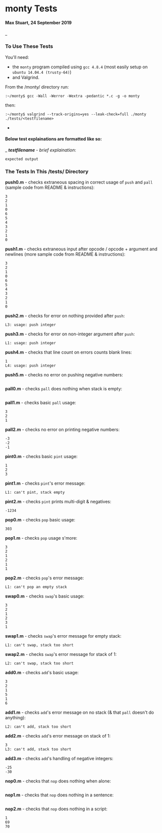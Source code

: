 # monty Tests
#### Max Stuart, 24 September 2019

_

### To Use These Tests


You'll need:
- the `monty` program compiled using `gcc 4.8.4` (most easily setup on `ubuntu 14.04.4 (trusty-64)`)
- and Valgrind.


From the /monty/ directory run:
```
:~/monty$ gcc -Wall -Werror -Wextra -pedantic *.c -g -o monty
```


then:
```
:~/monty$ valgrind --track-origins=yes --leak-check=full ./monty ./tests/<testfilename>
```


-
#### Below test explainations are formatted like so:
_
**_testfilename_** - _brief explaination_:
```
expected output
```



### The Tests In This /tests/ Directory

__push0.m__ - checks extraneous spacing in correct usage of `push` and `pall` (sample code from README & instructions):
```
3
2
1
0
6
5
4
3
2
1
0
```


__push1.m__ - checks extraneous input after opcode / opcode + argument and newlines (more sample code from README & instructions):
```
3
2
1
0
6
5
4
3
2
1
0
```


__push2.m__ - checks for error on nothing provided after `push`:
```
L3: usage: push integer
```


__push3.m__ - checks for error on non-integer argument after `push`:
```
L1: usage: push integer
```


__push4.m__ - checks that line count on errors counts blank lines:
```
1
L4: usage: push integer
```


__push5.m__ - checks no error on pushing negative numbers:
```

```


__pall0.m__ - checks `pall` does nothing when stack is empty:
```

```


__pall1.m__ - checks basic `pall` usage:
```
3
2
1
```


__pall2.m__ - checks no error on printing negative numbers:
```
-3
-2
-1
```


__pint0.m__ - checks basic `pint` usage:
```
1
2
3
```


__pint1.m__ - checks `pint`'s error message:
```
L1: can't pint, stack empty
```


__pint2.m__ - checks `pint` prints multi-digit & negatives:
```
-1234
```


__pop0.m__ - checks `pop` basic usage:
```
303
```


__pop1.m__ - checks `pop` usage s'more:
```
3
2
1
2
1
1
```


__pop2.m__ - checks `pop`'s error message:
```
L1: can't pop an empty stack
```


__swap0.m__ - checks `swap`'s basic usage:
```
3
2
1
2
3
1
```


__swap1.m__ - checks `swap`'s error message for empty stack:
```
L1: can't swap, stack too short
```


__swap2.m__ - checks `swap`'s error message for stack of 1:
```
L2: can't swap, stack too short
```


__add0.m__ - checks `add`'s basic usage:
```
3
2
1
5
1
6
```


__add1.m__ - checks `add`'s error message on no stack (& that `pall` doesn't do anything):
```
L2: can't add, stack too short
```


__add2.m__ - checks `add`'s error message on stack of 1:
```
3
L3: can't add, stack too short
```


__add3.m__ - checks `add`'s handling of negative integers:
```
-25
-30
```


__nop0.m__ - checks that `nop` does nothing when alone:
```

```


__nop1.m__ - checks that `nop` does nothing in a sentence:
```

```


__nop2.m__ - checks that `nop` does nothing in a script:
```
1
69
70
```
